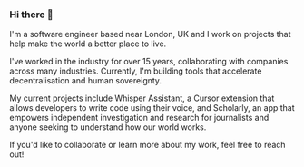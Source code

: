 ### Hi there 👋
I'm a software engineer based near London, UK and I work on projects that help make the world a better place to live.

I've worked in the industry for over 15 years, collaborating with companies across many industries. Currently, I'm building tools that accelerate decentralisation and human sovereignty.

My current projects include Whisper Assistant, a Cursor extension that allows developers to write code using their voice, and Scholarly, an app that empowers independent investigation and research for journalists and anyone seeking to understand how our world works.

If you'd like to collaborate or learn more about my work, feel free to reach out!
